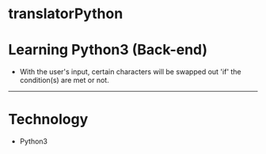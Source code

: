# translatorPython

# Learning Python3 (Back-end)

- With the user's input, certain characters will be swapped out 'if' the condition(s) are met or not.

<hr>

# Technology
- Python3
